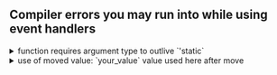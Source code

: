 ## Compiler errors you may run into while using event handlers

<details>
<summary>function requires argument type to outlive `'static`</summary>

Event handler in Dioxus need only access data that can last for the entire lifetime of the application. That generally means data that is moved into the closure. **If you get this error, you may have forgotten to add `move` to your closure.**

Broken component:

```rust
// We return an Element which can last as long as the component is on the screen
fn App() -> Element {
    // Signals are `Copy` which makes them very easy to move into `'static` closures like event handlers
    let state = use_signal(|| "hello world".to_string());

    rsx! {
        button {
            // ❌ Without `move`, rust will try to borrow the `state` signal which fails because the state signal is dropped at the end of the function
            onclick: |_| {
                println!("You clicked the button! The state is: {state}");
            },
            "Click me"
        }
    }
    // The state signal is dropped here, but the event handler still needs to access it
}
```

Fixed component:

```rust
fn App() -> Element {
    let state = use_signal(|| "hello world".to_string());

    rsx! {
        button {
            // ✅ The `move` keyword tells rust it can move the `state` signal into the closure. Since the closure owns the signal state, it can read it even after the function returns
            onclick: move |_| {
                println!("You clicked the button! The state is: {state}");
            },
            "Click me"
        }
    }
}
```

</details>

<details>
<summary>use of moved value: `your_value` value used here after move</summary>

Data in rust has a single owner. If you run into this error, you have likely tried to move data that isn't `Copy` into two different closures. **You can fix this issue by making your data `Copy` or calling `clone` on it before you move it into the closure.**

Broken component:

```rust
// `MyComponent` accepts a string which cannot be copied implicitly
#[component]
fn MyComponent(string: String) -> Element {
    rsx! {
        button {
            // ❌ We are moving the string into the onclick handler which means we can't access it elsewhere
            onclick: move |_| {
                println!("{string}");
            },
            "Print hello world"
        }
        button {
            // ❌ Since we already moved the string, we can't move it into the onclick handler again. This will cause a compiler error
            onclick: move |_| {
                println!("{string}");
            },
            "Print hello world again"
        }
    }
}
```

You can fix this issue by either:

- Making your data `Copy` with `ReadOnlySignal`:

```rust
// `MyComponent` accepts `ReadOnlySignal<String>` which implements `Copy`
#[component]
fn MyComponent(string: String) -> Element {
    rsx! {
        button {
            // ✅ Because the `string` signal is `Copy`, we can copy it into the closure while still having access to it elsewhere
            onclick: move |_| println!("{}", string),
            "Print hello world"
        }
        button {
            // ✅ Since `string` is `Copy`, we can move it into the onclick handler again
            onclick: move |_| println!("{}", string),
            "Print hello world again"
        }
    }
}
```

- Calling `clone` on your data before you move it into the closure:

```rust
// `MyComponent` accepts a string which doesn't implement `Copy`
#[component]
fn MyComponent(string: String) -> Element {
    rsx! {
        button {
            // ✅ The string only has one owner. We could move it into this closure, but since we want to use the string in other closures later, we will clone it instead
            onclick: {
                // Clone the string in a new block
                let string = string.clone();
                // Then move the cloned string into the closure
                move |_| println!("{}", string)
            },
            "Print hello world"
        }
        button {
            // ✅ We don't use the string after this closure, so we can just move it into the closure directly
            onclick: move |_| println!("{}", string),
            "Print hello world again"
        }
    }
}
```

</details>
